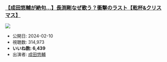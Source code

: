 ### [【成田悠輔が絶句…】長渕剛なぜ歌う？衝撃のラスト【乾杯&クリスマス】](https://www.youtube.com/watch?v=kS6TGRb9udg)
[![](https://img.youtube.com/vi/kS6TGRb9udg/sddefault.jpg)](https://www.youtube.com/watch?v=kS6TGRb9udg)
-   公開日: 2024-02-10
-   視聴数: 314,973
-   **いいね数: 6,439**
-   出演者: [成田悠輔](/rehacq_fan/people/成田悠輔 "wikilink")
